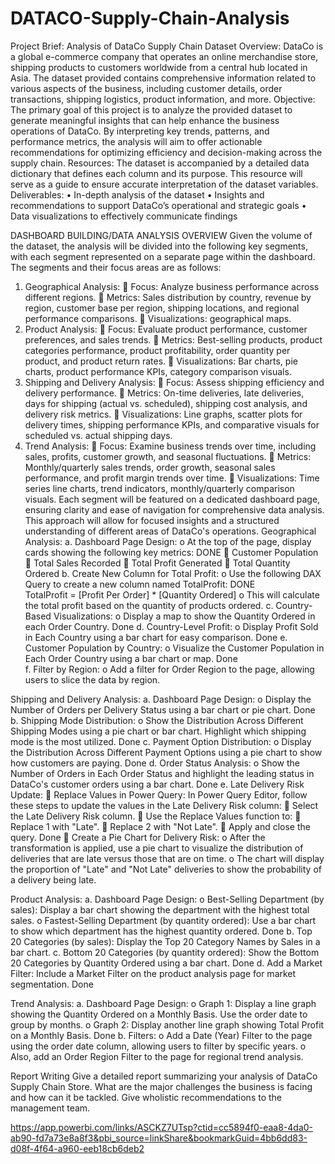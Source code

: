 # DATACO-Supply-Chain-Analysis
  Project Brief: Analysis of DataCo Supply Chain Dataset
Overview: DataCo is a global e-commerce company that operates an online merchandise store, shipping products to customers worldwide from a central hub located in Asia. The dataset provided contains comprehensive information related to various aspects of the business, including customer details, order transactions, shipping logistics, product information, and more.
Objective: The primary goal of this project is to analyze the provided dataset to generate meaningful insights that can help enhance the business operations of DataCo. By interpreting key trends, patterns, and performance metrics, the analysis will aim to offer actionable recommendations for optimizing efficiency and decision-making across the supply chain.
Resources: The dataset is accompanied by a detailed data dictionary that defines each column and its purpose. This resource will serve as a guide to ensure accurate interpretation of the dataset variables.
Deliverables:
•	In-depth analysis of the dataset
•	Insights and recommendations to support DataCo’s operational and strategic goals
•	Data visualizations to effectively communicate findings

DASHBOARD BUILDING/DATA ANALYSIS OVERVIEW
Given the volume of the dataset, the analysis will be divided into the following key segments, with each segment represented on a separate page within the dashboard. The segments and their focus areas are as follows:
1.	Geographical Analysis:
	Focus: Analyze business performance across different regions.
	Metrics: Sales distribution by country, revenue by region, customer base per region, shipping locations, and regional performance comparisons.
	Visualizations:  geographical maps.
2.	Product Analysis:
	Focus: Evaluate product performance, customer preferences, and sales trends.
	Metrics: Best-selling products, product categories performance, product profitability, order quantity per product, and product return rates.
	Visualizations: Bar charts, pie charts, product performance KPIs, category comparison visuals.
3.	Shipping and Delivery Analysis:
	Focus: Assess shipping efficiency and delivery performance.
	Metrics: On-time deliveries, late deliveries, days for shipping (actual vs. scheduled), shipping cost analysis, and delivery risk metrics.
	Visualizations: Line graphs, scatter plots for delivery times, shipping performance KPIs, and comparative visuals for scheduled vs. actual shipping days.
4.	Trend Analysis:
	Focus: Examine business trends over time, including sales, profits, customer growth, and seasonal fluctuations.
	Metrics: Monthly/quarterly sales trends, order growth, seasonal sales performance, and profit margin trends over time.
	Visualizations: Time series line charts, trend indicators, monthly/quarterly comparison visuals.
Each segment will be featured on a dedicated dashboard page, ensuring clarity and ease of navigation for comprehensive data analysis. This approach will allow for focused insights and a structured understanding of different areas of DataCo's operations.
Geographical Analysis:
a.	Dashboard Page Design:
o	At the top of the page, display cards showing the following key metrics: DONE
	Customer Population
	Total Sales Recorded
	Total Profit Generated
	Total Quantity Ordered
b.	Create New Column for Total Profit:
o	Use the following DAX Query to create a new column named TotalProfit: DONE   
TotalProfit = [Profit Per Order] * [Quantity Ordered]
o	This will calculate the total profit based on the quantity of products ordered.
c.	Country-Based Visualizations:
o	Display a map to show the Quantity Ordered in each Order Country. Done
d.	Country-Level Profit:
o	Display Profit Sold in Each Country using a bar chart for easy comparison. Done
e.	Customer Population by Country:
o	Visualize the Customer Population in Each Order Country using a bar chart or  map. Done  
f.	Filter by Region:
o	Add a filter for Order Region to the page, allowing users to slice the data by region.

Shipping and Delivery Analysis:
a.	Dashboard Page Design:
o	Display the Number of Orders per Delivery Status using a bar chart or pie chart. Done
b.	Shipping Mode Distribution:
o	Show the Distribution Across Different Shipping Modes using a pie chart or bar chart. Highlight which shipping mode is the most utilized. Done
c.	Payment Option Distribution:
o	Display the Distribution Across Different Payment Options using a pie chart to show how customers are paying. Done
d.	Order Status Analysis:
o	Show the Number of Orders in Each Order Status and highlight the leading status in DataCo's customer orders using a bar chart. Done
e.	Late Delivery Risk Update:
	Replace Values in Power Query: In Power Query Editor, follow these steps to update the values in the Late Delivery Risk column:
	Select the Late Delivery Risk column.
	Use the Replace Values function to:
	Replace 1 with "Late".
	Replace 2 with "Not Late".
	Apply and close the query. Done
	Create a Pie Chart for Delivery Risk:
o	After the transformation is applied, use a pie chart to visualize the distribution of deliveries that are late versus those that are on time.
o	The chart will display the proportion of "Late" and "Not Late" deliveries to show the probability of a delivery being late.

Product Analysis:
a.	Dashboard Page Design:
o	Best-Selling Department (by sales): Display a bar chart showing the department with the highest total sales.
o	Fastest-Selling Department (by quantity ordered): Use a bar chart to show which department has the highest quantity ordered. Done
b.	Top 20 Categories (by sales): Display the Top 20 Category Names by Sales in a bar chart. 
c.	Bottom 20 Categories (by quantity ordered): Show the Bottom 20 Categories by Quantity Ordered using a bar chart. Done
d.	Add a Market Filter: Include a Market Filter on the product analysis page for market segmentation. Done

Trend Analysis:
a.	Dashboard Page Design:
o	Graph 1: Display a line graph showing the Quantity Ordered on a Monthly Basis. Use the order date to group by months.
o	Graph 2: Display another line graph showing Total Profit on a Monthly Basis. Done
b.	Filters:
o	Add a Date (Year) Filter to the page using the order date column, allowing users to filter by specific years.
o	Also, add an Order Region Filter to the page for regional trend analysis.


Report Writing
Give a detailed report summarizing your analysis of DataCo Supply Chain Store. What are the major challenges the business is facing and how can it be tackled.
Give wholistic recommendations to the management team.


https://app.powerbi.com/links/ASCKZ7UTsp?ctid=cc5894f0-eaa8-4da0-ab90-fd7a73e8a8f3&pbi_source=linkShare&bookmarkGuid=4bb6dd83-d08f-4f64-a960-eeb18cb6deb2

